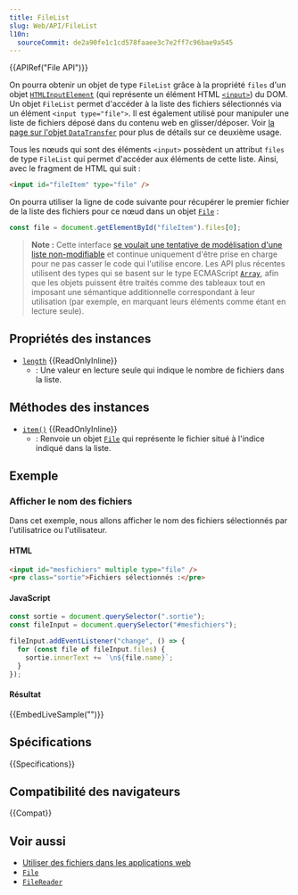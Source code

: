 ```yaml
---
title: FileList
slug: Web/API/FileList
l10n:
  sourceCommit: de2a90fe1c1cd578faaee3c7e2ff7c96bae9a545
---
```


{{APIRef("File API")}}

On pourra obtenir un objet de type `FileList` grâce à la propriété `files` d'un objet [`HTMLInputElement`](/fr/docs/Web/API/HTMLInputElement) (qui représente un élément HTML [`<input>`](/fr/docs/Web/HTML/Element/input)) du DOM. Un objet `FileList` permet d'accéder à la liste des fichiers sélectionnés via un élément `<input type="file">`. Il est également utilisé pour manipuler une liste de fichiers déposé dans du contenu web en glisser/déposer. Voir [la page sur l'objet `DataTransfer`](/fr/docs/Web/API/DataTransfer) pour plus de détails sur ce deuxième usage.

Tous les nœuds qui sont des éléments `<input>` possèdent un attribut `files` de type `FileList` qui permet d'accéder aux éléments de cette liste. Ainsi, avec le fragment de HTML qui suit&nbsp;:

```html
<input id="fileItem" type="file" />
```

On pourra utiliser la ligne de code suivante pour récupérer le premier fichier de la liste des fichiers pour ce nœud dans un objet [`File`](/fr/docs/Web/API/File)&nbsp;:

```js
const file = document.getElementById("fileItem").files[0];
```

> **Note :** Cette interface [se voulait une tentative de modélisation d'une liste non-modifiable](https://stackoverflow.com/questions/74630989/why-use-domstringlist-rather-than-an-array/74641156#74641156) et continue uniquement d'être prise en charge pour ne pas casser le code qui l'utilise encore. Les API plus récentes utilisent des types qui se basent sur le type ECMAScript [`Array`](/fr/docs/Web/JavaScript/Reference/Global_Objects/Array), afin que les objets puissent être traités comme des tableaux tout en imposant une sémantique additionnelle correspondant à leur utilisation (par exemple, en marquant leurs éléments comme étant en lecture seule).

## Propriétés des instances

- [`length`](/fr/docs/Web/API/FileList/length) {{ReadOnlyInline}}
  - : Une valeur en lecture seule qui indique le nombre de fichiers dans la liste.

## Méthodes des instances

- [`item()`](/fr/docs/Web/API/FileList/item) {{ReadOnlyInline}}
  - : Renvoie un objet [`File`](/fr/docs/Web/API/File) qui représente le fichier situé à l'indice indiqué dans la liste.

## Exemple

### Afficher le nom des fichiers

Dans cet exemple, nous allons afficher le nom des fichiers sélectionnés par l'utilisatrice ou l'utilisateur.

#### HTML

```html
<input id="mesfichiers" multiple type="file" />
<pre class="sortie">Fichiers sélectionnés :</pre>
```

#### JavaScript

```js
const sortie = document.querySelector(".sortie");
const fileInput = document.querySelector("#mesfichiers");

fileInput.addEventListener("change", () => {
  for (const file of fileInput.files) {
    sortie.innerText += `\n${file.name}`;
  }
});
```

#### Résultat

{{EmbedLiveSample("")}}

## Spécifications

{{Specifications}}

## Compatibilité des navigateurs

{{Compat}}

## Voir aussi

- [Utiliser des fichiers dans les applications web](/fr/docs/Web/API/File_API/Using_files_from_web_applications)
- [`File`](/fr/docs/Web/API/File)
- [`FileReader`](/fr/docs/Web/API/FileReader)

